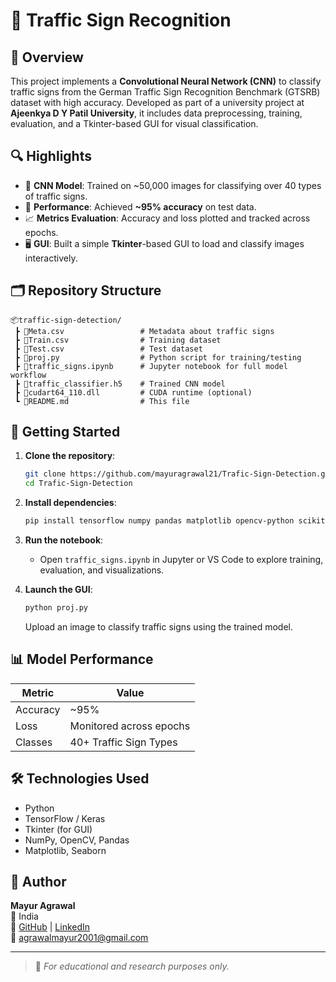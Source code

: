 
# 🚦 Traffic Sign Recognition


## 🧠 Overview

This project implements a **Convolutional Neural Network (CNN)** to classify traffic signs from the German Traffic Sign Recognition Benchmark (GTSRB) dataset with high accuracy. Developed as part of a university project at **Ajeenkya D Y Patil University**, it includes data preprocessing, training, evaluation, and a Tkinter-based GUI for visual classification.

## 🔍 Highlights

- 🧠 **CNN Model**: Trained on ~50,000 images for classifying over 40 types of traffic signs.
- 🎯 **Performance**: Achieved **~95% accuracy** on test data.
- 📈 **Metrics Evaluation**: Accuracy and loss plotted and tracked across epochs.
- 🖥️ **GUI**: Built a simple **Tkinter**-based GUI to load and classify images interactively.

## 🗂️ Repository Structure

```
📦traffic-sign-detection/
 ┣ 📜Meta.csv                 # Metadata about traffic signs
 ┣ 📜Train.csv                # Training dataset
 ┣ 📜Test.csv                 # Test dataset
 ┣ 📜proj.py                  # Python script for training/testing
 ┣ 📜traffic_signs.ipynb      # Jupyter notebook for full model workflow
 ┣ 📜traffic_classifier.h5    # Trained CNN model
 ┣ 📜cudart64_110.dll         # CUDA runtime (optional)
 ┗ 📜README.md                # This file
```

## 🚀 Getting Started

1. **Clone the repository**:
   ```bash
   git clone https://github.com/mayuragrawal21/Trafic-Sign-Detection.git
   cd Trafic-Sign-Detection
   ```

2. **Install dependencies**:
   ```bash
   pip install tensorflow numpy pandas matplotlib opencv-python scikit-learn pillow
   ```

3. **Run the notebook**:
   - Open `traffic_signs.ipynb` in Jupyter or VS Code to explore training, evaluation, and visualizations.

4. **Launch the GUI**:
   ```bash
   python proj.py
   ```

   Upload an image to classify traffic signs using the trained model.

## 📊 Model Performance

| Metric     | Value       |
|------------|-------------|
| Accuracy   | ~95%        |
| Loss       | Monitored across epochs |
| Classes    | 40+ Traffic Sign Types |

## 🛠 Technologies Used

- Python
- TensorFlow / Keras
- Tkinter (for GUI)
- NumPy, OpenCV, Pandas
- Matplotlib, Seaborn

## 👤 Author

**Mayur Agrawal**  
📍 India  
🔗 [GitHub](https://github.com/mayuragrawal21) | [LinkedIn](https://www.linkedin.com/in/mayur-agrawal21/)  
📧 [agrawalmayur2001@gmail.com](mailto:agrawalmayur2001@gmail.com)

---

> 🛑 *For educational and research purposes only.*

